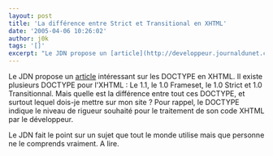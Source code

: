 ```yaml
---
layout: post
title: 'La différence entre Strict et Transitional en XHTML'
date: '2005-04-06 10:26:02'
author: j0k
tags: '[]'
excerpt: "Le JDN propose un [article](http://developpeur.journaldunet.com/tutoriel/xml/050405-xhtml-doctype-mode-strict-transitional-difference.shtml) intéressant sur les DOCTYPE en XHTML.     \nIl existe plusieurs DOCTYPE pour l'XHTML : Le 1.1, le 1.0 Frameset, le 1.0 Strict et 1.0 Transitionnal.   Mais quelle est la différence entre tout ces DOCTYPE, et      …"
---
```


Le JDN propose un [article](http://developpeur.journaldunet.com/tutoriel/xml/050405-xhtml-doctype-mode-strict-transitional-difference.shtml) intéressant sur les DOCTYPE en XHTML.
Il existe plusieurs DOCTYPE pour l'XHTML : Le 1.1, le 1.0 Frameset, le 1.0 Strict et 1.0 Transitionnal.   Mais quelle est la différence entre tout ces DOCTYPE, et surtout lequel dois-je mettre sur mon site ?   Pour rappel, le DOCTYPE indique le niveau de rigueur souhaité pour le traitement de son code XHTML par le développeur.

Le JDN fait le point sur un sujet que tout le monde utilise mais que personne ne le comprends vraiment. A lire.
